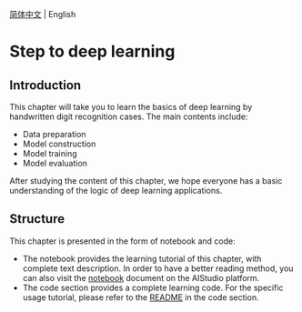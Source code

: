 [简体中文](README.md) | English

# Step to deep learning

## Introduction
This chapter will take you to learn the basics of deep learning by handwritten digit recognition cases. The main contents include:
* Data preparation
* Model construction
* Model training
* Model evaluation

After studying the content of this chapter, we hope everyone has a basic understanding of the logic of deep learning applications.


## Structure
This chapter is presented in the form of notebook and code:
* The notebook provides the learning tutorial of this chapter, with complete text description. In order to have a better reading method, you can also visit the [notebook](https://aistudio.baidu.com/aistudio/projectdetail/1536598) document on the AIStudio platform.
* The code section provides a complete learning code. For the specific usage tutorial, please refer to the [README](./code/README_en.md) in the code section.
